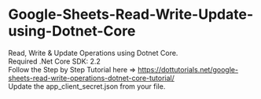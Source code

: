 # Google-Sheets-Read-Write-Update-using-Dotnet-Core
Read, Write &amp; Update Operations using Dotnet Core.</br>
Required .Net Core SDK: 2.2</br>
Follow the Step by Step Tutorial here => https://dottutorials.net/google-sheets-read-write-operations-dotnet-core-tutorial/ </br>
Update the app_client_secret.json from your file.
